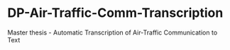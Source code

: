 # DP-Air-Traffic-Comm-Transcription
Master thesis - Automatic Transcription of Air-Traffic Communication to Text
